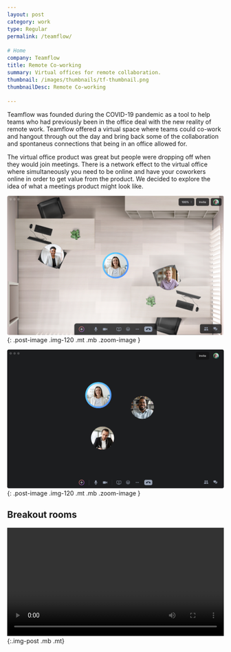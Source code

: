 ```yaml
---
layout: post
category: work
type: Regular
permalink: /teamflow/

# Home
company: Teamflow
title: Remote Co-working
summary: Virtual offices for remote collaboration.
thumbnail: /images/thumbnails/tf-thumbnail.png
thumbnailDesc: Remote Co-working

---
```


Teamflow was founded during the COVID-19 pandemic as a tool to help teams who had previously been in the office deal with the new reality of remote work. Teamflow offered a virtual space where teams could co-work and hangout through out the day and bring back some of the collaboration and spontaneus connections that being in an office allowed for. 

The virtual office product was great but people were dropping off when they would join meetings. There is a network effect to the virtual office where simultaneously you need to be online and have your coworkers online in order to get value from the product. We decided to explore the idea of what a meetings product might look like.

![An example of a retrospective](../assets/img/teamflow/virtual-office.png){: .post-image .img-120 .mt .mb .zoom-image }


![An example of a retrospective](../assets/img/teamflow/meeting.png){: .post-image .img-120 .mt .mb .zoom-image }

## Breakout rooms

<video autoplay loop width="100%">
  <source src="../assets/img/teamflow/breakout-rooms.mp4" type="video/mp4">
  <source src="../assets/img/teamflow/breakout-rooms.webm" type="video/webm">
  <p>Your browser doesn't support HTML5 video. Here is
     a <a href="../assets/img/teamflow/breakout-rooms.mp4">link to the video</a> instead.</p>
</video>{:.img-post .mb .mt}